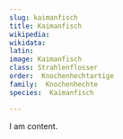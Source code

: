 ```yaml
---
slug: kaimanfisch
title: Kaimanfisch
wikipedia: 
wikidata: 
latin:
image: Kaimanfisch
class: Strahlenflosser
order:  Knochenhechtartige
family:  Knochenhechte
species:  Kaimanfisch

---
```


I am content.
